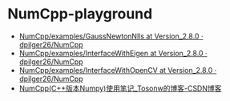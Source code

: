 NumCpp-playground
=================
- [NumCpp/examples/GaussNewtonNlls at Version_2.8.0 · dpilger26/NumCpp](https://github.com/dpilger26/NumCpp/tree/Version_2.8.0/examples/GaussNewtonNlls)
- [NumCpp/examples/InterfaceWithEigen at Version_2.8.0 · dpilger26/NumCpp](https://github.com/dpilger26/NumCpp/tree/Version_2.8.0/examples/InterfaceWithEigen)
- [NumCpp/examples/InterfaceWithOpenCV at Version_2.8.0 · dpilger26/NumCpp](https://github.com/dpilger26/NumCpp/tree/Version_2.8.0/examples/InterfaceWithOpenCV)
- [NumCpp(C++版本Numpy)使用笔记_Tosonw的博客-CSDN博客](https://blog.csdn.net/Tosonw/article/details/91860627)